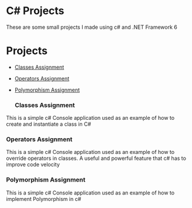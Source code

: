 # C# Projects 

These are some small projects I made using c# and .NET Framework 6

# Projects

- [Classes Assignment](https://www.openai.com](https://github.com/devfernandoaraujo/The_Tech_Academy_Basic_C-Sharp_Projects/tree/master/Method_Class_Assignment)https://github.com/devfernandoaraujo/The_Tech_Academy_Basic_C-Sharp_Projects/tree/master/Method_Class_Assignment)
- [Operators Assignment](https://www.google.com](https://github.com/devfernandoaraujo/The_Tech_Academy_Basic_C-Sharp_Projects/tree/master/Operators_Assignment)https://github.com/devfernandoaraujo/The_Tech_Academy_Basic_C-Sharp_Projects/tree/master/Operators_Assignment)
- [Polymorphism Assignment](https://www.github.com](https://github.com/devfernandoaraujo/The_Tech_Academy_Basic_C-Sharp_Projects/tree/master/Polymorphism_Assignment)https://github.com/devfernandoaraujo/The_Tech_Academy_Basic_C-Sharp_Projects/tree/master/Polymorphism_Assignment)






  ### Classes Assignment

This is a simple c# Console application used as an example of how to create and instantiate a class in C#

  ### Operators Assignment

This is a simple c# Console application used as an example of how to override operators in classes. A useful and powerful feature that c# has to improve code velocity

  ### Polymorphism Assignment

  This is a simple c# Console application used as an example of how to implement Polymorphism in c#  